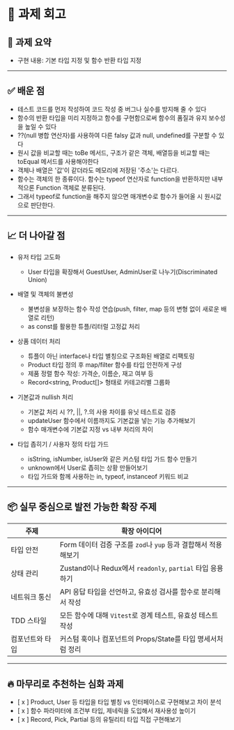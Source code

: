 # 📝 과제 회고

## 📌 과제 요약

- 구현 내용: 기본 타입 지정 및 함수 반환 타입 지정

---

## ✅ 배운 점

- 테스트 코드를 먼저 작성하여 코드 작성 중 버그나 실수를 방지해 줄 수 있다
- 함수의 반환 타입을 미리 지정하고 함수를 구현함으로써 함수의 품질과 유지 보수성을 높일 수 있다
- ??(null 병합 연산자)를 사용하여 다른 falsy 값과 null, undefined를 구분할 수 있다
- 원시 값을 비교할 때는 toBe 메서드, 구조가 같은 객체, 배열등을 비교할 때는 toEqual 메서드를 사용해야한다
- 객체나 배열은 '값'이 같더라도 메모리에 저장된 '주소'는 다르다.
- 함수는 객체의 한 종류이다. 함수는 typeof 연산자로 function을 반환하지만 내부적으론 Function 객체로 분류된다.
- 그래서 typeof로 function을 해주지 않으면 매개변수로 함수가 들어올 시 원시값으로 판단한다.

---

## 📈 더 나아갈 점

- 유저 타입 고도화

  - User 타입을 확장해서 GuestUser, AdminUser로 나누기(Discriminated Union)

- 배열 및 객체의 불변성

  - 불변성을 보장하는 함수 작성 연습(push, filter, map 등의 변형 없이 새로운 배열로 리턴)
  - as const를 활용한 튜플/리터럴 고정값 처리

- 상품 데이터 처리

  - 튜플이 아닌 interface나 타입 별칭으로 구조화된 배열로 리팩토링
  - Product 타입 정의 후 map/filter 함수를 타입 안전하게 구성
  - 제품 정렬 함수 작성: 가격순, 이름순, 재고 여부 등
  - Record<string, Product[]> 형태로 카테고리별 그룹화

- 기본값과 nullish 처리
  - 기본값 처리 시 ??, ||, ?.의 사용 차이를 유닛 테스트로 검증
  - updateUser 함수에서 이름까지도 기본값을 넣는 기능 추가해보기
  - 함수 매개변수에 기본값 지정 vs 내부 처리의 차이
- 타입 좁히기 / 사용자 정의 타입 가드
  - isString, isNumber, isUser와 같은 커스텀 타입 가드 함수 만들기
  - unknown에서 User로 좁히는 상황 만들어보기
  - 타입 가드와 함께 사용하는 in, typeof, instanceof 키워드 비교

---

## 📦 실무 중심으로 발전 가능한 확장 주제

| 주제            | 확장 아이디어                                                  |
| --------------- | -------------------------------------------------------------- |
| 타입 안전       | Form 데이터 검증 구조를 `zod`나 `yup` 등과 결합해서 적용해보기 |
| 상태 관리       | Zustand이나 Redux에서 `readonly`, `partial` 타입 응용하기      |
| 네트워크 통신   | API 응답 타입을 선언하고, 유효성 검사를 함수로 분리해서 작성   |
| TDD 스타일      | 모든 함수에 대해 `Vitest`로 경계 테스트, 유효성 테스트 작성    |
| 컴포넌트와 타입 | 커스텀 훅이나 컴포넌트의 Props/State를 타입 명세서처럼 정리    |

---

## 🔥 마무리로 추천하는 심화 과제

- [ x ] Product, User 등 타입을 타입 별칭 vs 인터페이스로 구현해보고 차이 분석
- [ x ] 함수 파라미터에 조건부 타입, 제네릭을 도입해서 재사용성 높이기
- [ x ] Record, Pick, Partial 등의 유틸리티 타입 직접 구현해보기
